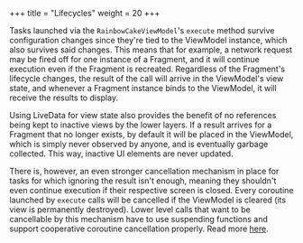 +++
title = "Lifecycles"
weight = 20
+++

Tasks launched via the `RainbowCakeViewModel`'s `execute` method survive configuration changes since they're tied to the ViewModel instance, which also survives said changes. This means that for example, a network request may be fired off for one instance of a Fragment, and it will continue execution even if the Fragment is recreated. Regardless of the Fragment's lifecycle changes, the result of the call will arrive in the ViewModel's view state, and whenever a Fragment instance binds to the ViewModel, it will receive the results to display. 

Using LiveData for view state also provides the benefit of no references being kept to inactive views by the lower layers. If a result arrives for a Fragment that no longer exists, by default it will be placed in the ViewModel, which is simply never observed by anyone, and is eventually garbage collected. This way, inactive UI elements are never updated.

There is, however, an even stronger cancellation mechanism in place for tasks for which ignoring the result isn't enough, meaning they shouldn't even continue execution if their respective screen is closed. Every coroutine launched by `execute` calls will be cancelled if the ViewModel is cleared (its view is permanently destroyed). Lower level calls that want to be cancellable by this mechanism have to use suspending functions and support cooperative coroutine cancellation properly. Read more [here](/content/datasources#retrofit-and-coroutines).

